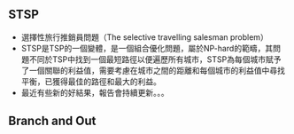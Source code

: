 ## STSP
- 選擇性旅行推銷員問題（The selective travelling salesman problem）
- STSP是TSP的一個變體，是一個組合優化問題，屬於NP-hard的範疇，其問題不同於TSP中找到一個最短路徑以便遍歷所有城市，STSP為每個城市賦予了一個關聯的利益值，需要考慮在城市之間的距離和每個城市的利益值中尋找平衡，已獲得最佳的路徑和最大的利益。
- 最近有些新的好結果，報告會持續更新。。。

## Branch and Out

